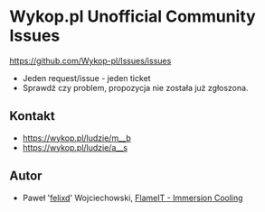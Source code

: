 # Wykop.pl Unofficial Community Issues

https://github.com/Wykop-pl/Issues/issues

* Jeden request/issue - jeden ticket
* Sprawdź czy problem, propozycja nie została już zgłoszona.

## Kontakt

* https://wykop.pl/ludzie/m__b
* https://wykop.pl/ludzie/a__s

## Autor

* Paweł '[felixd](https://wykop.pl/ludzie/felixd)' Wojciechowski, [FlameIT - Immersion Cooling](https://flameit.io)
